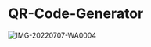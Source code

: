 # QR-Code-Generator
![IMG-20220707-WA0004](https://user-images.githubusercontent.com/63035436/177702707-41d7b8aa-1e40-4886-87b0-ead2d3d71757.jpg)
